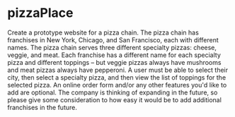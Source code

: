 # pizzaPlace

Create a prototype website for a pizza chain. The pizza chain has franchises in New York, Chicago, and San Francisco, each with different names. The pizza chain serves three different specialty pizzas: cheese, veggie, and meat. Each franchise has a different name for each specialty pizza and different toppings – but veggie pizzas always have mushrooms and meat pizzas always have pepperoni.
A user must be able to select their city, then select a specialty pizza, and then view the list of toppings for the selected pizza. An online order form and/or any other features you'd like to add are optional.
The company is thinking of expanding in the future, so please give some consideration to how easy it would be to add additional franchises in the future.

